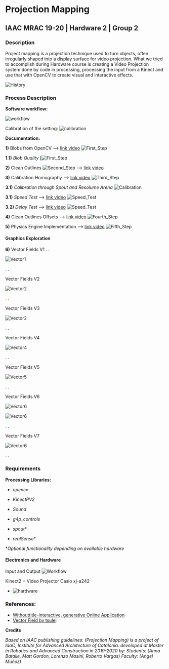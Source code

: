 # Projection Mapping
## IAAC MRAC 19-20 | Hardware 2 | Group 2

### Description

Project mapping is a projection technique used to turn objects, often irregularly shaped into a display surface for video projection. What we tried to accomplish during Hardware course is creating a Video Projection system done by code in processing, processing the input from a Kinect and use that with OpenCV to create visual and interactive effects.

![History](./doc/History.jpg)

### Process Description

**Software workflow:**

![workflow](./doc/workflow.jpg)

Calibration of the setting:
![calibration](./doc/calibration.jpg)


**Documentation:**

**1)** Blobs from OpenCV --> [link video](https://www.youtube.com/watch?v=LoU_e9nNRB8)
![First_Step](./doc/1.jpg)

**1.1)** *Blob Quality*
[![First_Step](./doc/Blob_Quality.jpg)

**2)** Clean Outlines 
![Second_Step](./doc/2.jpg) --> [link video](https://www.youtube.com/watch?v=uaYo_nu1j8A)

**3)** Calibration Homography --> [link video](https://www.youtube.com/watch?v=-CA7zrLlXVk)
![Third_Step](./doc/3.jpg)

**3.1)** *Calibration through Spout and Resolume Arena*
![Calibration](./doc/Delay_Test.jpg)

**3.1)** *Speed Test* --> [link video](https://www.youtube.com/watch?v=fbgv05gPEUY)
![Speed_Test](./doc/IMG_20200212_131307.jpg)

**3.2)** *Delay Test* --> [link video](https://www.youtube.com/watch?v=lHEGZzV15lw)
![Speed_Test](./doc/Delay_Test2.jpg)

**4)** Clean Outlines Offsets --> [link video](https://www.youtube.com/watch?v=eJJTYA-iC-M)
![Fourth_Step](./doc/4.jpg)

**5)** Physics Engine Implementation --> [link video](https://www.youtube.com/watch?v=-C0LxvOYOOE)
![Fifth_Step](./doc/5.jpg)

#### Graphics Exploration

**6)** Vector Fields V1
.
.

![Vector1](./doc/v1-tot.jpg)

.
.

Vector Fields V2

![Vector2](./doc/v2.jpg)

.
.

Vector Fields V3

![Vector2](./doc/v3.jpg)

.
.

Vector Fields V4

![Vector4](./doc/v4.jpg)

.
.

Vector Fields V5

![Vector5](./doc/v5.jpg)

.
.

Vector Fields V6

![Vector6](./doc/v61.jpg)

![Vector6](./doc/v62.jpg)

.
.

Vector Fields V7

![Vector6](./doc/v7.jpg)

.
.

### Requirements

**Processing Libraries:**

* *opencv*

* *KinectPV2*

* *Sound*

* *g4p_controls*

* *spout**

* *realSense**

**Optional functionality depending on available hardware*


#### Electronics and Hardware

Input and Output
![Workflow](./doc/diagram.jpg)

Kinect2 + Video Projector Casio xj-a242
 *   ![hardware](./doc/hardw.jpg)
 
 
### References:

* [Withouttitle-interactive, generative Online Application](https://www.liaworks.com/theprojects/withouttitle/)
* [Vector Field by tsulej](https://generateme.wordpress.com/2016/04/24/drawing-vector-field/)

 **Credits**


 _Based on IAAC publishing guidelines:
 (Projection Mapping) is a project of IaaC, Institute for Advanced Architecture of Catalonia. developed at Master in Robotics and Advanced Construction in 2019-2020 by:
 Students: (Anna Batalle, Matt Gordon, Lorenzo Masini, Roberto Vargas)
 Faculty: (Angel Muñoz)_
